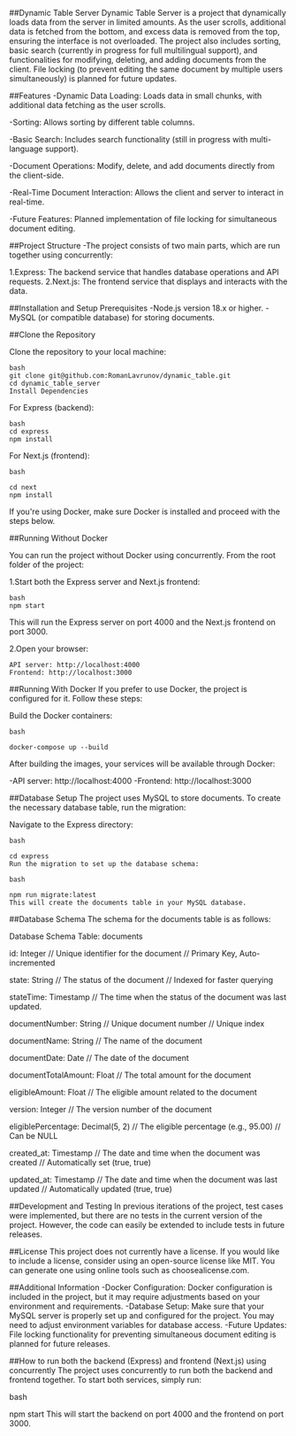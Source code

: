 ##Dynamic Table Server
Dynamic Table Server is a project that dynamically loads data from the server in limited amounts. As the user scrolls, additional data is fetched from the bottom, and excess data is removed from the top, ensuring the interface is not overloaded. The project also includes sorting, basic search (currently in progress for full multilingual support), and functionalities for modifying, deleting, and adding documents from the client. File locking (to prevent editing the same document by multiple users simultaneously) is planned for future updates.

##Features
 -Dynamic Data Loading: Loads data in small chunks, with additional data fetching as the user scrolls. 
 
 -Sorting: Allows sorting by different table columns.
 
 -Basic Search: Includes search functionality (still in progress with multi-language support).
 
 -Document Operations: Modify, delete, and add documents directly from the client-side.
 
 -Real-Time Document Interaction: Allows the client and server to interact in real-time.
 
 -Future Features: Planned implementation of file locking for simultaneous document editing.

##Project Structure
 -The project consists of two main parts, which are run together using concurrently:

1.Express: The backend service that handles database operations and API requests.
2.Next.js: The frontend service that displays and interacts with the data.

##Installation and Setup
Prerequisites
-Node.js version 18.x or higher.
-MySQL (or compatible database) for storing documents.

##Clone the Repository

Clone the repository to your local machine:

    bash
    git clone git@github.com:RomanLavrunov/dynamic_table.git
    cd dynamic_table_server
    Install Dependencies

For Express (backend):

    bash
    cd express
    npm install     

For Next.js (frontend):

    bash
    
    cd next
    npm install

If you're using Docker, make sure Docker is installed and proceed with the steps below.

##Running Without Docker

You can run the project without Docker using concurrently. From the root folder of the project:

1.Start both the Express server and Next.js frontend:

    bash
    npm start

This will run the Express server on port 4000 and the Next.js frontend on port 3000.

2.Open your browser:

    API server: http://localhost:4000
    Frontend: http://localhost:3000

##Running With Docker
If you prefer to use Docker, the project is configured for it. Follow these steps:

Build the Docker containers:

    bash

    docker-compose up --build
After building the images, your services will be available through Docker:

-API server: http://localhost:4000
-Frontend: http://localhost:3000

##Database Setup
The project uses MySQL to store documents. To create the necessary database table, run the migration:

Navigate to the Express directory:

    bash

    cd express
    Run the migration to set up the database schema:

    bash

    npm run migrate:latest
    This will create the documents table in your MySQL database.

##Database Schema
The schema for the documents table is as follows:

Database Schema
Table: documents

id: Integer // Unique identifier for the document // Primary Key, Auto-incremented

state: String // The status of the document // Indexed for faster querying

stateTime: Timestamp // The time when the status of the document was last updated.

documentNumber: String // Unique document number // Unique index

documentName: String // The name of the document

documentDate: Date // The date of the document

documentTotalAmount: Float // The total amount for the document

eligibleAmount: Float // The eligible amount related to the document

version: Integer // The version number of the document

eligiblePercentage: Decimal(5, 2) // The eligible percentage (e.g., 95.00) // Can be NULL

created_at: Timestamp // The date and time when the document was created // Automatically set (true, true)

updated_at: Timestamp // The date and time when the document was last updated // Automatically updated (true, true)

##Development and Testing
In previous iterations of the project, test cases were implemented, but there are no tests in the current version of the project. However, the code can easily be extended to include tests in future releases.

##License
This project does not currently have a license. If you would like to include a license, consider using an open-source license like MIT. You can generate one using online tools such as choosealicense.com.

##Additional Information
-Docker Configuration: Docker configuration is included in the project, but it may require adjustments based on your environment and requirements.
-Database Setup: Make sure that your MySQL server is properly set up and configured for the project. You may need to adjust environment variables for database access.
-Future Updates: File locking functionality for preventing simultaneous document editing is planned for future releases.

##How to run both the backend (Express) and frontend (Next.js) using concurrently
The project uses concurrently to run both the backend and frontend together. To start both services, simply run:

bash

npm start
This will start the backend on port 4000 and the frontend on port 3000.
